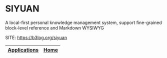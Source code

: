 # SIYUAN
 
 A local-first personal knowledge management system, support  fine-grained block-level reference and Markdown WYSIWYG
 
 SITE: https://b3log.org/siyuan

 | [Applications](https://portable-linux-apps.github.io/apps.html) | [Home](https://portable-linux-apps.github.io)
 | --- | --- |
